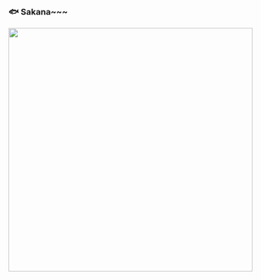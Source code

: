 ### 🐟 Sakana~~~

<img src="https://media.giphy.com/media/hq5SZBslJcNxLFjrQJ/giphy.gif" width="480px">
